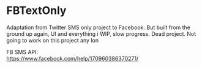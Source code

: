 # FBTextOnly
Adaptation from Twitter SMS only project to Facebook. But built from the ground up again, UI and everything
i
WIP, slow progress. Dead project. Not going to work on this project any lon

FB SMS API:
<br/>
https://www.facebook.com/help/170960386370271/
